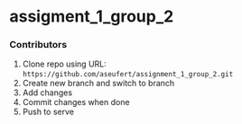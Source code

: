 # assigment_1_group_2

### Contributors

1. Clone repo using URL: ```https://github.com/aseufert/assignment_1_group_2.git```
2. Create new branch and switch to branch
3. Add changes
4. Commit changes when done
5. Push to serve
